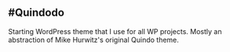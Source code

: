 #Quindodo
---
Starting WordPress theme that I use for all WP projects. Mostly an abstraction of Mike Hurwitz's original Quindo theme. 